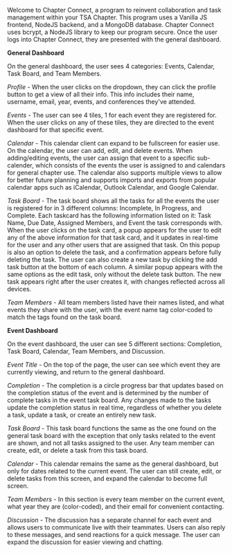Welcome to Chapter Connect, a program to reinvent collaboration and task management within your TSA Chapter. This program uses a Vanilla JS frontend, NodeJS backend, and a MongoDB database. Chapter Connect uses bcrypt, a NodeJS library to keep our program secure. Once the user logs into Chapter Connect, they are presented with the general dashboard. 

**General Dashboard**

On the general dashboard, the user sees 4 categories: Events, Calendar, Task Board, and Team Members.

*Profile* - When the user clicks on the dropdown, they can click the profile button to get a view of all their info. This info includes their name, username, email, year, events, and conferences they've attended.

*Events* - The user can see 4 tiles, 1 for each event they are registered for. When the user clicks on any of these tiles, they are directed to the event dashboard for that specific event.

*Calendar* - This calendar client can expand to be fullscreen for easier use. On the calendar, the user can add, edit, and delete events. When adding/editing events, the user can assign that event to a specific sub-calender, which consists of the events the user is assigned to and calendars for general chapter use. The calendar also supports multiple views to allow for better future planning and supports imports and exports from popular calendar apps such as iCalendar, Outlook Calendar, and Google Calendar.

*Task Board* - The task board shows all the tasks for all the events the user is registered for in 3 different columns: Incomplete, In Progress, and Complete. Each taskcard has the following information listed on it: Task Name, Due Date, Assigned Members, and Event the task corresponds with. When the user clicks on the task card, a popup appears for the user to edit any of the above information for that task card, and it updates in real-time for the user and any other users that are assigned that task. On this popup is also an option to delete the task, and a confirmation appears before fully deleting the task. The user can also create a new task by clicking the add task button at the bottom of each column. A similar popup appears with the same options as the edit task, only without the delete task button. The new task appears right after the user creates it, with changes reflected across all devices.

*Team Members* - All team members listed have their names listed, and what events they share with the user, with the event name tag color-coded to match the tags found on the task board.


**Event Dashboard**

On the event dashboard, the user can see 5 different sections: Completion, Task Board, Calendar, Team Members, and Discussion.

*Event Title* - On the top of the page, the user can see which event they are currently viewing, and return to the general dashboard.

*Completion* - The completion is a circle progress bar that updates based on the completion status of the event and is determined by the number of complete tasks in the event task board. Any changes made to the tasks update the completion status in real time, regardless of whether you delete a task, update a task, or create an entirely new task.

*Task Board* - This task board functions the same as the one found on the general task board with the exception that only tasks related to the event are shown, and not all tasks assigned to the user. Any team member can create, edit, or delete a task from this task board.

*Calendar* - This calendar remains the same as the general dashboard, but only for dates related to the current event. The user can still create, edit, or delete tasks from this screen, and expand the calendar to become full screen.

*Team Members* - In this section is every team member on the current event, what year they are (color-coded), and their email for convenient contacting. 

*Discussion* - The discussion has a separate channel for each event and allows users to communicate live with their teammates. Users can also reply to these messages, and send reactions for a quick message. The user can expand the discussion for easier viewing and chatting.
